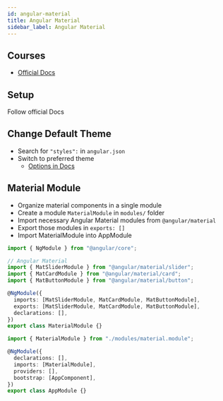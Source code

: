 ```yaml
---
id: angular-material
title: Angular Material
sidebar_label: Angular Material
---
```


## Courses

- [Official Docs](https://material.angular.io/)

## Setup

Follow official Docs

## Change Default Theme

- Search for `"styles":` in `angular.json`
- Switch to preferred theme
  - [Options in Docs](https://material.angular.io/guide/theming)

## Material Module

- Organize material components in a single module
- Create a module `MaterialModule` in `modules/` folder
- Import necessary Angular Material modules from `@angular/material`
- Export those modules in `exports: []`
- Import MaterialModule into AppModule

```ts filename="MaterialModule"
import { NgModule } from "@angular/core";

// Angular Material
import { MatSliderModule } from "@angular/material/slider";
import { MatCardModule } from "@angular/material/card";
import { MatButtonModule } from "@angular/material/button";

@NgModule({
  imports: [MatSliderModule, MatCardModule, MatButtonModule],
  exports: [MatSliderModule, MatCardModule, MatButtonModule],
  declarations: [],
})
export class MaterialModule {}
```

```ts filename="AppModule"
import { MaterialModule } from "./modules/material.module";

@NgModule({
  declarations: [],
  imports: [MaterialModule],
  providers: [],
  bootstrap: [AppComponent],
})
export class AppModule {}
```
